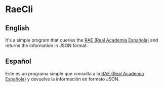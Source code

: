# RaeCli
## English
It's a simple program that queries the [RAE (Real Academia Española)](https://www.rae.es/) and returns the information in JSON format.

## Español
Este es un programa simple que consulta a la [RAE (Real Academia Española)](https://www.rae.es/) y devuelve la información en formato JSON.